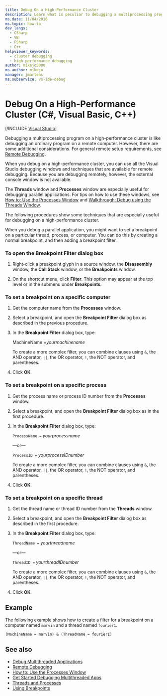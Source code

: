 ```yaml
---
title: Debug On a High-Performance Cluster
description: Learn what is peculiar to debugging a multiprocessing program on a high-performance cluster. Two windows are especially useful, and there are special techniques.
ms.date: 11/04/2016
ms.topic: how-to
dev_langs: 
  - CSharp
  - VB
  - FSharp
  - C++
helpviewer_keywords: 
  - cluster debugging
  - high-performance debugging
author: mikejo5000
ms.author: mikejo
manager: jmartens
ms.subservice: vs-ide-debug
---
```

# Debug On a High-Performance Cluster (C#, Visual Basic, C++)

 [!INCLUDE [Visual Studio](~/includes/applies-to-version/vs-windows-only.md)]

Debugging a multiprocessing program on a high-performance cluster is like debugging an ordinary program on a remote computer. However, there are some additional considerations. For general remote setup requirements, see [Remote Debugging](../debugger/remote-debugging.md).

 When you debug on a high-performance cluster, you can use all the Visual Studio debugging windows and techniques that are available for remote debugging. Because you are debugging remotely, however, the external console window is not available.

 The **Threads** window and **Processes** window are especially useful for debugging parallel applications. For tips on how to use these windows, see [How to: Use the Processes Window](/previous-versions/visualstudio/visual-studio-2010/7h8h5sdw(v=vs.100)) and [Walkthrough: Debug using the Threads Window](../debugger/how-to-use-the-threads-window.md).

 The following procedures show some techniques that are especially useful for debugging on a high-performance cluster.

 When you debug a parallel application, you might want to set a breakpoint on a particular thread, process, or computer. You can do this by creating a normal breakpoint, and then adding a breakpoint filter.

### To open the Breakpoint Filter dialog box

1. Right-click a breakpoint glyph in a source window, the **Disassembly** window, the **Call Stack** window, or the **Breakpoints** window.

2. On the shortcut menu, click **Filter**. This option may appear at the top level or in the submenu under **Breakpoints**.

### To set a breakpoint on a specific computer

1. Get the computer name from the **Processes** window.

2. Select a breakpoint, and open the **Breakpoint Filter** dialog box as described in the previous procedure.

3. In the **Breakpoint Filter** dialog box, type:

     MachineName =*yourmachinename*

     To create a more complex filter, you can combine clauses using `&`, the AND operator, `||`, the OR operator, `!`, the NOT operator, and parentheses.

4. Click **OK**.

### To set a breakpoint on a specific process

1. Get the process name or process ID number from the **Processes** window.

2. Select a breakpoint, and open the **Breakpoint Filter** dialog box as in the first procedure.

3. In the **Breakpoint Filter** dialog box, type:

     `ProcessName =`  *yourprocessname*

     —or—

     `ProcessID =` *yourprocessIDnumber*

     To create a more complex filter, you can combine clauses using `&`, the AND operator, `||`, the OR operator, `!`, the NOT operator, and parentheses.

4. Click **OK**.

### To set a breakpoint on a specific thread

1. Get the thread name or thread ID number from the **Threads** window.

2. Select a breakpoint, and open the **Breakpoint Filter** dialog box as described in the first procedure.

3. In the **Breakpoint Filter** dialog box, type:

     `ThreadName =` *yourthreadname*

     —or—

     `ThreadID =` *yourthreadIDnumber*

     To create a more complex filter, you can combine clauses using `&`, the AND operator, `||`, the OR operator, `!`, the NOT operator, and parentheses.

4. Click **OK**.

## Example
 The following example shows how to create a filter for a breakpoint on a computer named `marvin` and a thread named `fourier1`.

`(MachineName = marvin) & (ThreadName = fourier1)`

## See also
- [Debug Multithreaded Applications](../debugger/debug-multithreaded-applications-in-visual-studio.md)
- [Remote Debugging](../debugger/remote-debugging.md)
- [How to: Use the Processes Window](/previous-versions/visualstudio/visual-studio-2010/7h8h5sdw(v=vs.100))
- [Get Started Debugging Multithreaded Apps](../debugger/get-started-debugging-multithreaded-apps.md)
- [Threads and Processes](/previous-versions/visualstudio/visual-studio-2010/ms164740(v=vs.100))
- [Using Breakpoints](../debugger/using-breakpoints.md)
